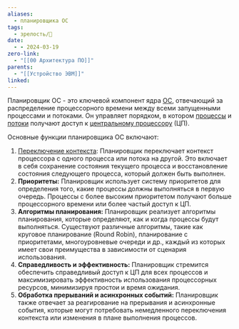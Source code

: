 ```yaml
---
aliases:
  - планировщика ОС
tags:
  - зрелость/🌱
date:
  - - 2024-03-19
zero-link:
  - "[[00 Архитектура ПО]]"
parents:
  - "[[Устройство ЭВМ]]"
linked:
---
```

Планировщик ОС - это ключевой компонент ядра [ОС](Операционная%20система.md), отвечающий за распределение процессорного времени между всеми запущенными процессами и потоками. Он управляет порядком, в котором [процессы](Процесс%20ОС.md) и [потоки](Поток%20процесса%20ОС.md) получают доступ к [центральному процессору](Центральный%20процессор.md) (ЦП).

Основные функции планировщика ОС включают:
1. [Переключение контекста](Переключение%20контекста.md): Планировщик переключает контекст процессора с одного процесса или потока на другой. Это включает в себя сохранение состояния текущего процесса и восстановление состояния следующего процесса, который должен быть выполнен.
2. **Приоритеты:** Планировщик использует систему приоритетов для определения того, какие процессы должны выполняться в первую очередь. Процессы с более высоким приоритетом получают больше процессорного времени или более частый доступ к ЦП.
3. **Алгоритмы планирования:** Планировщик реализует алгоритмы планирования, которые определяют, как и когда процессы будут выполняться. Существуют различные алгоритмы, такие как круговое планирование (Round Robin), планирование с приоритетами, многоуровневые очереди и др., каждый из которых имеет свои преимущества в зависимости от сценария использования.
4. **Справедливость и эффективность:** Планировщик стремится обеспечить справедливый доступ к ЦП для всех процессов и максимизировать эффективность использования процессорных ресурсов, минимизируя простои и время ожидания.
5. **Обработка прерываний и асинхронных событий:** Планировщик также отвечает за реагирование на прерывания и асинхронные события, которые могут потребовать немедленного переключения контекста или изменения в плане выполнения процессов.
